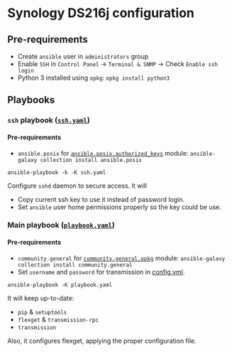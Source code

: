 # Synology DS216j configuration

## Pre-requirements

- Create `ansible` user in `administrators` group
- Enable `SSH` in `Control Panel` -> `Terminal & SNMP` -> Check `Enable ssh login`
- Python 3 installed using `opkg`: `opkg install python3`

## Playbooks

### `ssh` playbook ([`ssh.yaml`](/ssh.yaml))

#### Pre-requirements

- `ansible.posix` for [`ansible.posix.authorized_keys`](https://docs.ansible.com/ansible/latest/collections/ansible/posix/authorized_key_module.html) module: `ansible-galaxy collection install ansible.posix`

``` shell
ansible-playbook -k -K ssh.yaml
```

Configure `sshd` daemon to secure access. It will

- Copy current ssh key to use it instead of password login.
- Set `ansible` user home permissions properly so the key could be use.

### Main playbook ([`playbook.yaml`](/playbook.yaml))

#### Pre-requirements

- `community.general` for [`community.general.opkg`](https://docs.ansible.com/ansible/latest/collections/community/general/opkg_module.html) module: `ansible-galaxy collection install community.general`
- Set `username` and `password` for transmission in [config.yml](/roles/flexget/files/config.yml).

```shell
ansible-playbook -K playbook.yaml
```

It will keep up-to-date:

- `pip` & `setuptools`
- `flexget` & `transmission-rpc`
- `transmission`

Also, it configures flexget, applying the proper configuration file.
